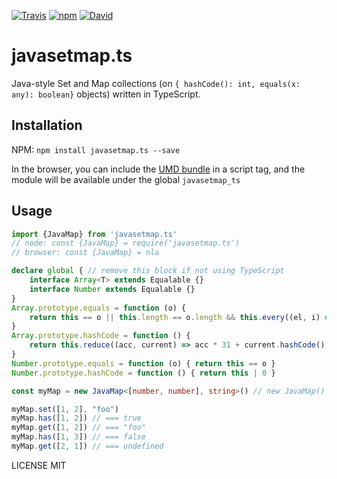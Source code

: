 <!--- header generated automatically, don't edit --->
[![Travis](https://img.shields.io/travis/NaridaL/javasetmap.ts.svg?style=flat-square)](https://travis-ci.org/NaridaL/javasetmap.ts)
[![npm](https://img.shields.io/npm/v/javasetmap.ts.svg?style=flat-square)](https://www.npmjs.com/package/javasetmap.ts)
[![David](https://img.shields.io/david/expressjs/express.svg?style=flat-square)](https://david-dm.org/NaridaL/javasetmap.ts)

# javasetmap.ts
Java-style Set and Map collections (on `{ hashCode(): int, equals(x: any): boolean}` objects) written in TypeScript.

## Installation
NPM:  `npm install javasetmap.ts --save`
    
In the browser, you can include the [UMD bundle](./dist/bundle.js) in a script tag, and the module will be available under the global `javasetmap_ts` 
    
<!--- CONTENT-START --->
## Usage
```ts
import {JavaMap} from 'javasetmap.ts'
// node: const {JavaMap} = require('javasetmap.ts')
// browser: const {JavaMap} = nla

declare global { // remove this block if not using TypeScript
    interface Array<T> extends Equalable {}
    interface Number extends Equalable {}
}
Array.prototype.equals = function (o) { 
    return this == o || this.length == o.length && this.every((el, i) => el.equals(o[i])) 
}
Array.prototype.hashCode = function () { 
    return this.reduce((acc, current) => acc * 31 + current.hashCode(), 0) 
}
Number.prototype.equals = function (o) { return this == o }
Number.prototype.hashCode = function () { return this | 0 }

const myMap = new JavaMap<[number, number], string>() // new JavaMap() if not using TypeScript

myMap.set([1, 2], "foo")
myMap.has([1, 2]) // === true
myMap.get([1, 2]) // === "foo"
myMap.has([1, 3]) // === false
myMap.get([2, 1]) // === undefined
```



<!--- CONTENT-END --->
<!--- footer generated automatically, don't edit --->
LICENSE
MIT
